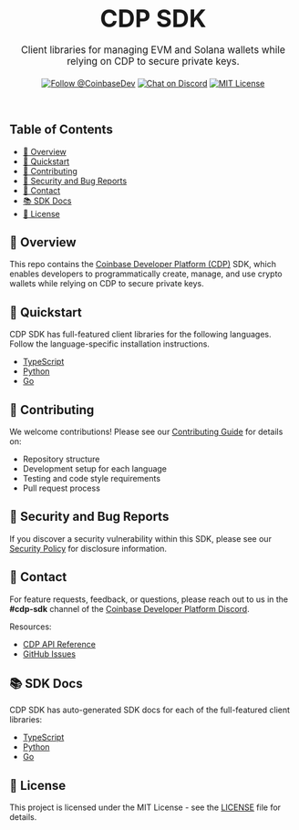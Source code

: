 <div align="center">
  <h1 style="font-size: 3em; margin-bottom: 20px;">
    CDP SDK
  </h1>

  <p style="font-size: 1.2em; max-width: 600px; margin: 0 auto 20px;">
    Client libraries for managing EVM and Solana wallets while relying on CDP to secure private keys.
  </p>

[![Follow @CoinbaseDev](https://img.shields.io/twitter/follow/CoinbaseDev.svg?style=social)](https://x.com/CoinbaseDev)
[![Chat on Discord](https://img.shields.io/badge/Chat%20on-Discord-5865F2?style=flat-square&logo=discord&logoColor=white)](https://discord.gg/invite/cdp)
[![MIT License](https://img.shields.io/badge/license-MIT-0052FF?style=flat-square)](https://github.com/coinbase/cdp-sdk/blob/main/LICENSE.md)

</div>

<br />

## Table of Contents

- [📖 Overview](#-overview)
- [🚀 Quickstart](#-quickstart)
- [🤝 Contributing](#-contributing)
- [🚨 Security and Bug Reports](#-security-and-bug-reports)
- [📧 Contact](#-contact)
- [📚 SDK Docs](#-sdk-docs)
- [📝 License](#-license)

## 📖 Overview

This repo contains the [Coinbase Developer Platform (CDP)](https://docs.cdp.coinbase.com/) SDK, which enables developers to programmatically create, manage, and use crypto wallets while relying on CDP to secure private keys.

## 🚀 Quickstart

CDP SDK has full-featured client libraries for the following languages. Follow the language-specific installation instructions.

- [TypeScript](./typescript)
- [Python](./python)
- [Go](./go)

## 🤝 Contributing

We welcome contributions! Please see our [Contributing Guide](CONTRIBUTING.md) for details on:

- Repository structure
- Development setup for each language
- Testing and code style requirements
- Pull request process

## 🚨 Security and Bug Reports

If you discover a security vulnerability within this SDK, please see our [Security Policy](SECURITY.md) for disclosure information.

## 📧 Contact

For feature requests, feedback, or questions, please reach out to us in the
**#cdp-sdk** channel of the [Coinbase Developer Platform Discord](https://discord.com/invite/cdp).

Resources:

- [CDP API Reference](https://docs.cdp.coinbase.com/api-v2/docs/welcome)
- [GitHub Issues](https://github.com/coinbase/cdp-sdk/issues)

## 📚 SDK Docs

CDP SDK has auto-generated SDK docs for each of the full-featured client libraries:

- [TypeScript](https://coinbase.github.io/cdp-sdk/typescript)
- [Python](https://coinbase.github.io/cdp-sdk/python)
- [Go](https://coinbase.github.io/cdp-sdk/go)

## 📝 License

This project is licensed under the MIT License - see the [LICENSE](LICENSE.md) file for details.
